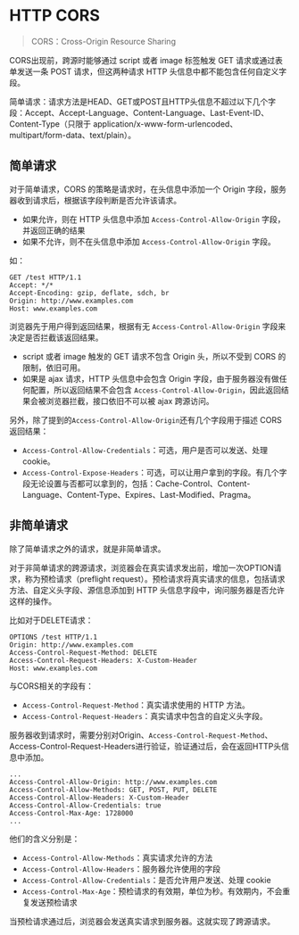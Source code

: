 # HTTP CORS

> CORS：Cross-Origin Resource Sharing

CORS出现前，跨源时能够通过 script 或者 image 标签触发 GET 请求或通过表单发送一条 POST 请求，但这两种请求 HTTP 头信息中都不能包含任何自定义字段。

简单请求：请求方法是HEAD、GET或POST且HTTP头信息不超过以下几个字段：Accept、Accept-Language、Content-Language、Last-Event-ID、Content-Type（只限于 application/x-www-form-urlencoded、multipart/form-data、text/plain）。

## 简单请求

对于简单请求，CORS 的策略是请求时，在头信息中添加一个 Origin 字段，服务器收到请求后，根据该字段判断是否允许该请求。

- 如果允许，则在 HTTP 头信息中添加 `Access-Control-Allow-Origin` 字段，并返回正确的结果
- 如果不允许，则不在头信息中添加 `Access-Control-Allow-Origin` 字段。

如：

```http
GET /test HTTP/1.1
Accept: */*
Accept-Encoding: gzip, deflate, sdch, br
Origin: http://www.examples.com
Host: www.examples.com
```

浏览器先于用户得到返回结果，根据有无 `Access-Control-Allow-Origin` 字段来决定是否拦截该返回结果。

- script 或者 image 触发的 GET 请求不包含 Origin 头，所以不受到 CORS 的限制，依旧可用。
- 如果是 ajax 请求，HTTP 头信息中会包含 Origin 字段，由于服务器没有做任何配置，所以返回结果不会包含 `Access-Control-Allow-Origin`，因此返回结果会被浏览器拦截，接口依旧不可以被 ajax 跨源访问。

另外，除了提到的`Access-Control-Allow-Origin`还有几个字段用于描述 CORS 返回结果：

- `Access-Control-Allow-Credentials`：可选，用户是否可以发送、处理 cookie。
- `Access-Control-Expose-Headers`：可选，可以让用户拿到的字段。有几个字段无论设置与否都可以拿到的，包括：Cache-Control、Content-Language、Content-Type、Expires、Last-Modified、Pragma。

## 非简单请求

除了简单请求之外的请求，就是非简单请求。

对于非简单请求的跨源请求，浏览器会在真实请求发出前，增加一次OPTION请求，称为预检请求（preflight request）。预检请求将真实请求的信息，包括请求方法、自定义头字段、源信息添加到 HTTP 头信息字段中，询问服务器是否允许这样的操作。

比如对于DELETE请求：

```http
OPTIONS /test HTTP/1.1
Origin: http://www.examples.com
Access-Control-Request-Method: DELETE
Access-Control-Request-Headers: X-Custom-Header
Host: www.examples.com
```

与CORS相关的字段有：

- `Access-Control-Request-Method`：真实请求使用的 HTTP 方法。
- `Access-Control-Request-Headers`：真实请求中包含的自定义头字段。

服务器收到请求时，需要分别对Origin、`Access-Control-Request-Method`、Access-Control-Request-Headers进行验证，验证通过后，会在返回HTTP头信息中添加。

```http
...
Access-Control-Allow-Origin: http://www.examples.com
Access-Control-Allow-Methods: GET, POST, PUT, DELETE
Access-Control-Allow-Headers: X-Custom-Header
Access-Control-Allow-Credentials: true
Access-Control-Max-Age: 1728000
...
```

他们的含义分别是：

- `Access-Control-Allow-Methods`：真实请求允许的方法
- `Access-Control-Allow-Headers`：服务器允许使用的字段
- `Access-Control-Allow-Credentials`：是否允许用户发送、处理 cookie
- `Access-Control-Max-Age`：预检请求的有效期，单位为秒。有效期内，不会重复发送预检请求

当预检请求通过后，浏览器会发送真实请求到服务器。这就实现了跨源请求。